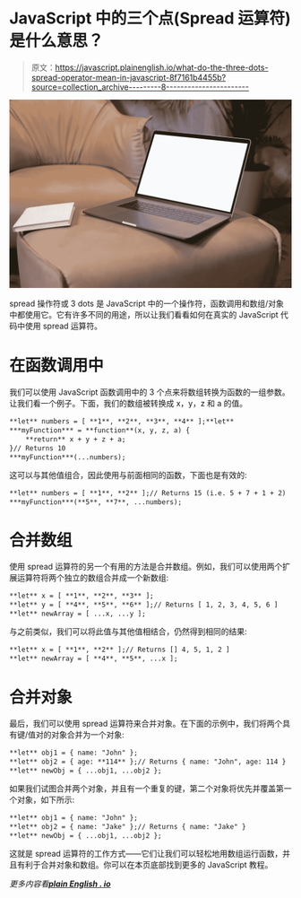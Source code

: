 # JavaScript 中的三个点(Spread 运算符)是什么意思？

> 原文：<https://javascript.plainenglish.io/what-do-the-three-dots-spread-operator-mean-in-javascript-8f7161b4455b?source=collection_archive---------8----------------------->

![](img/0ef652fe66ccced72cda78b949b76616.png)

spread 操作符或 3 dots 是 JavaScript 中的一个操作符，函数调用和数组/对象中都使用它。它有许多不同的用途，所以让我们看看如何在真实的 JavaScript 代码中使用 spread 运算符。

# 在函数调用中

我们可以使用 JavaScript 函数调用中的 3 个点来将数组转换为函数的一组参数。让我们看一个例子。下面，我们的数组被转换成 x，y，z 和 a 的值。

```
**let** numbers = [ **1**, **2**, **3**, **4** ];**let** ***myFunction*** = **function**(x, y, z, a) {
    **return** x + y + z + a;
}// Returns 10
***myFunction***(...numbers);
```

这可以与其他值组合，因此使用与前面相同的函数，下面也是有效的:

```
**let** numbers = [ **1**, **2** ];// Returns 15 (i.e. 5 + 7 + 1 + 2)
***myFunction***(**5**, **7**, ...numbers);
```

# 合并数组

使用 spread 运算符的另一个有用的方法是合并数组。例如，我们可以使用两个扩展运算符将两个独立的数组合并成一个新数组:

```
**let** x = [ **1**, **2**, **3** ];
**let** y = [ **4**, **5**, **6** ];// Returns [ 1, 2, 3, 4, 5, 6 ]
**let** newArray = [ ...x, ...y ];
```

与之前类似，我们可以将此值与其他值相结合，仍然得到相同的结果:

```
**let** x = [ **1**, **2** ];// Returns [] 4, 5, 1, 2 ]
**let** newArray = [ **4**, **5**, ...x ];
```

# 合并对象

最后，我们可以使用 spread 运算符来合并对象。在下面的示例中，我们将两个具有键/值对的对象合并为一个对象:

```
**let** obj1 = { name: "John" };
**let** obj2 = { age: **114** };// Returns { name: "John", age: 114 }
**let** newObj = { ...obj1, ...obj2 };
```

如果我们试图合并两个对象，并且有一个重复的键，第二个对象将优先并覆盖第一个对象，如下所示:

```
**let** obj1 = { name: "John" };
**let** obj2 = { name: "Jake" };// Returns { name: "Jake" }
**let** newObj = { ...obj1, ...obj2 };
```

这就是 spread 运算符的工作方式——它们让我们可以轻松地用数组运行函数，并且有利于合并对象和数组。你可以在本页底部找到更多的 JavaScript 教程。

*更多内容看*[***plain English . io***](http://plainenglish.io/)